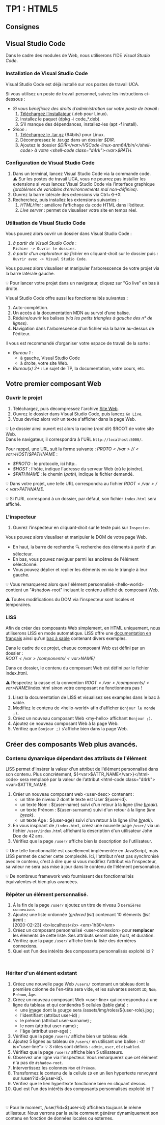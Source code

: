 <!DOCTYPE html>
<html>
    <head>
        <title>TP1 (Web1)</title>
        <link rel="stylesheet" href="./index.css">
        <script type="module" src="./index.js" defer></script>
    </head>
    <body>
        <header></header>
        <main>

# TP1 : HTML5

## Consignes

<tp-consignes></tp-consignes>

## Visual Studio Code

Dans le cadre des modules de Web, nous utiliserons l'IDE *Visual Studio Code*.

### Installation de Visual Studio Code

Visual Studio Code est déjà installé sur vos postes de travail UCA.

Si vous utilisez un poste de travail personnel, suivez les instructions ci-dessous :
- *Si vous bénéficiez des droits d’administration sur votre poste de travail :*
  1. [Téléchargez l’installateur](https://code.visualstudio.com/download) (.deb pour Linux).
  2. Installez le paquet (<shell-code>dpkg -i code_*.deb</shell-code>).
  3. S’il manque des dépendances, installez-les (<shell-code>apt -f install</shell-code>).
- *Sinon :*
  1. [Téléchargez le .tar.gz](https://code.visualstudio.com/download) (64bits) pour Linux.
  2. Décompressez le .tar.gz dans un dossier <shell-code class="d4rk"><var>$DIR</var></shell-code>.
  3. Ajoutez le dossier <shell-code class="d4rk"><var>$DIR</var>/VSCode-linux-arm64/bin/</shell-code> à votre <shell-code class="d4rk"><var>$PATH</var></shell-code>.

### Configuration de Visual Studio Code

1. Dans un terminal, lancez Visual Studio Code via la commande <shell-code>code</shell-code>.<br/>
   ⚠ Sur les postes de travail UCA, vous ne pourrez pas installer les extensions si vous lancez Visual Studio Code via l’interface graphique *(problèmes de variables d’environnements mal non-définies)*.
2. Ouvrez la barre latérale des extensions via <key-shortcut>Ctrl+⇧+X</key-shortcut>
3. Recherchez, puis installez les extensions suivantes :
   1. *HTMLHint* : améliore l’affichage du code HTML dans l’éditeur.
   1. *Live server* : permet de visualiser votre site en temps réel.

### Utilisation de Visual Studio Code

Vous pouvez alors ouvrir un dossier dans Visual Studio Code :
1. *à partir de Visual Studio Code* :<br/>
   `Fichier -> Ouvrir le dossier`.
1. *à partir d'un explorateur de fichier* en cliquant-droit sur le dossier puis :<br/>
  `Ouvrir avec -> Visual Studio Code`.

Vous pouvez alors visualiser et manipuler l'arborescence de votre projet via la barre latérale gauche.

💡 Pour lancer votre projet dans un navigateur, cliquez sur "Go live" en bas à droite.


Visual Studio Code offre aussi les fonctionnalités suivantes :
1. Auto-complétion.
1. Un accès à la documentation MDN au survol d’une balise.
1. Réduire/ouvrir les balises *(via les petits triangles à gauche des n° de lignes)*.
1. Navigation dans l'arborescence d'un fichier via la barre au-dessus de l'éditeur.

Il vous est recommandé d’organiser votre espace de travail de la sorte :
- *Bureau 1* :
  - à gauche, Visual Studio Code
  - à droite, votre site Web.
- *Bureau(x) 2+* : Le sujet de TP, la documentation, votre cours, etc.

## Votre premier composant Web

### Ouvrir le projet

1. Téléchargez, puis décompressez l'archive [Site Web](../../../../assets/web/W1-TP1.zip).
1. Ouvrez le dossier dans Visual Studio Code, puis lancez `Go Live`.
1. Vous devriez alors voir un texte s'afficher dans la page Web.

💡 Le dossier ainsi ouvert est alors la racine (*root dir*) <shell-code>$ROOT</shell-code> de votre site Web.<br/>
Dans le navigateur, il correspondra à l'URL `http://localhost:5000/`.

Pour rappel, une URL suit la forme suivante : <shell-code class="d4rk"><var>$PROTO</var>//<var>$HOST</var>/<var>$PATHNAME</var></shell-code> :
- <shell-code class="d4rk"><var>$PROTO</var></shell-code> : le protocole, ici <shell-code>http:</shell-code>.
- <shell-code class="d4rk"><var>$HOST</var></shell-code> : l'hôte, indique l'adresse du serveur Web (où le joindre).
- <shell-code class="d4rk"><var>$PATHNAME</var></shell-code> : le chemin (*path*), indique le fichier demandé.

💡 Dans votre projet, une telle URL correspondra au fichier <shell-code class="d4rk"><var>$ROOT</var>/<var>$PATHNAME</var></shell-code>.

💡 Si l'URL correspond à un dossier, par défaut, son fichier `index.html` sera affiché.

### L'inspecteur

1. Ouvrez l'inspecteur en cliquant-droit sur le texte puis sur `Inspecter`.

Vous pouvez alors visualiser et manipuler le DOM de votre page Web.
- En haut, la barre de recherche 🔍 recherche des éléments à partir d'un sélecteur.
- En bas, vous pouvez naviguer parmi les ancêtres de l'élément sélectionné.
- Vous pouvez déplier et replier les éléments en via le triangle à leur gauche.

💡 Vous remarquerez alors que l'élément personnalisé <html-code>\<hello-world\></html-code> contient un "#shadow-root" incluant le contenu affiché du composant Web.

⚠ Toutes modifications du DOM via l'inspecteur sont locales et temporaires.

### LISS

Afin de créer des composants Web simplement, en HTML uniquement, nous utiliserons LISS en mode automatique. LISS offre une [documentation en français](https://github.com/denis-migdal/LISS/blob/V2/doc/fr/auto.md) ainsi qu'un [bac à sable](https://denis-migdal.github.io/LISS/dist/dev/pages/playground/?example=auto-html) contenant divers exemples. 

Dans le cadre de ce projet, chaque composant Web est défini par un dossier :<br>
<shell-code class="d4rk"><var>$ROOT</var>/components/<var>$NAME</var>/</shell-code>

Dans ce dossier, le contenu du composant Web est défini par le fichier <shell-code class="d4rk">index.html</shell-code>.

⚠ Respectez la casse et la convention <shell-code class="d4rk"><var>$ROOT</var>/components/<var>$NAME</var>/index.html</shell-code> sinon votre composant ne fonctionnera pas !

1. Lisez la documentation de LISS et visualisez ses examples dans le bac à sable.
1. Modifiez le contenu de <html-code>\<hello-world\></html-code> afin d'afficher `Bonjour le monde ;)`.
1. Créez un nouveau composant Web <html-code>\<my-hello\></html-code> affichant `Bonjour ;)`.
1. Ajoutez ce nouveau composant Web à la page Web.
1. Vérifiez que `Bonjour ;)` s'affiche bien dans la page Web.

## Créer des composants Web plus avancés.

### Contenu dynamique dépendant des attributs de l'élément

LISS permet d'insérer la valeur d'un attribut de l'élément personnalisé dans son contenu. Plus concrètement, <html-code class="d4rk">${<var>$ATTR_NAME</var>}</html-code> sera remplacé par la valeur de l'attribut <html-code class="d4rk"><var>$ATTR_NAME</var></html-code>.

1. Créer un nouveau composant web <html-code>\<user-desc\></html-code> contenant :
   - un titre de niveau 2 dont le texte est <html-code>User ${user-id}</html-code>.
   - un texte <html-code>Nom : ${user-name}</html-code> suivi d'un retour à la ligne (*line <u>br</u>eak*).
   - un texte <html-code>Prénom : ${user-surname}</html-code> suivi d'un retour à la ligne (*line <u>br</u>eak*).
   - un texte <html-code>Âge : ${user-age}</html-code> suivi d'un retour à la ligne (*line <u>br</u>eak*).
2. En vous inspirant de `/index.html`, créez une nouvelle page `/user/` via un fichier `/user/index.html` affichant la description d'un utilisateur John Doe de 42 ans.
3. Vérifiez que la page `/user/` affiche bien la description de l'utilisateur.

💡 Une telle fonctionnalité est usuellement implémentée en JavaScript, mais LISS permet de cacher cette complexité. Ici, l'attribut n'est pas synchronisé avec le contenu, c'est à dire que si vous modifiez l'attribut via l'inspecteur, sa valeur ne sera pas mise à jour dans le contenu de l'élément personnalisé.

💡 De nombreux framework web fournissent des fonctionnalités équivalentes et bien plus avancées.

### Répéter un élément personnalisé.

1. À la fin de la page `/user/` ajoutez un titre de niveau 3 `Dernières connexions`
1. Ajoutez une liste ordonnée (*<u>o</u>rdered <u>l</u>ist*) contenant 10 éléments (*<u>l</u>ist <u>i</u>tem*) :<br/>
   <html-code>[2020-02-23] \<b\>localhost\</b\> \<em\>1h30\</em\></html-code>
1. Créez un composant personnalisé <html-code>\<user-connexion\></html-code> pour <b>remplacer</b> les éléments de cette liste. Ses attributs seront <html-code>date</html-code>, <html-code>host</html-code>, et <html-code>duration</html-code>.
1. Vérifiez que la page `/user/` affiche bien la liste des dernières connexions.
1. Quel est l'un des intérêts des composants personnalisés exploité ici ?
   <pre contenteditable></pre>

### Hériter d'un élément existant

1. Créez une nouvelle page Web `/users/` contenant un tableau dont la première colonne de l'en-tête sera vide, et les suivantes seront `ID`, `Nom`, `Prénom`, `Âge`.
1. Créez un nouveau composant Web <html-code>\<user-line\></html-code> qui correspondra à une ligne du tableau et qui contiendra 5 cellules (<u>t</u>able <u>d</u>ata) :
   - une <u>im</u>a<u>g</u>e dont la <u>s</u>ou<u>rc</u>e sera <html-code>/assets/img/roles/${user-role}.jpg</html-code> ;
   - l'identifiant (attribut <html-code>user-id</html-code>) ;
   - le prénom (attribut <html-code>user-surname</html-code>) ;
   - le nom (attribut <html-code>user-name</html-code>) ;
   - l'âge (attribut <html-code>user-age</html-code>) ;
1. Vérifiez que la page `/users/` affiche bien un tableau vide.
2. Ajoutez 5 lignes au tableau de `/users/` en utilisant une balise :
   <html-code class="block">\<tr is="user-line"\></html-code>
   💡 3 rôles sont définis : `admin`, `user`, et `disabled`.
1. Vérifiez que la page `/users/` affiche bien 5 utilisateurs.
2. Observez une ligne via l'inspecteur. Vous remarquerez que cet élément n'a pas de `#shadow-root`.
2. Intervertissez les colonnes `Nom` et `Prénom`.
2. Transformez le contenu de la cellule `ID` en un lien hypertexte renvoyant sur <html-code>/user/?id=${user-id}</html-code>.
2. Vérifiez que le lien hypertexte fonctionne bien en cliquant dessus.
2. Quel est l'un des intérêts des composants personnalisés exploité ici ?
   <pre contenteditable></pre>

💡 Pour le moment, <html-code>/user/?id=${user-id}</html-code> affichera toujours le même utilisateur. Nous verrons par la suite comment générer dynamiquement son contenu en fonction de données locales ou externes.

</main>
    </body>
</html>